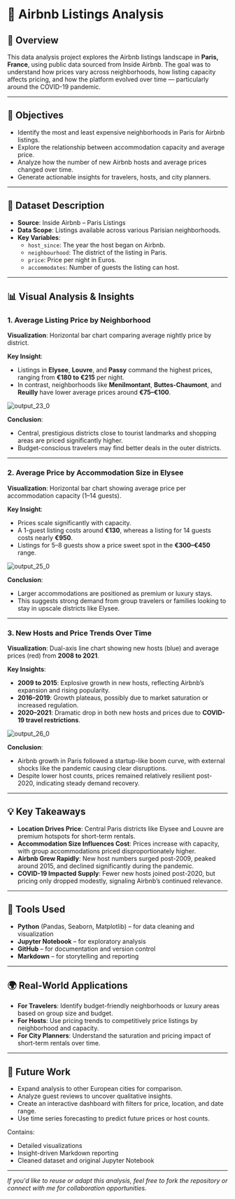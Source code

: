 # 🏡 Airbnb Listings Analysis

## 📘 Overview

This data analysis project explores the Airbnb listings landscape in **Paris, France**, using public data sourced from Inside Airbnb. The goal was to understand how prices vary across neighborhoods, how listing capacity affects pricing, and how the platform evolved over time — particularly around the COVID-19 pandemic.

---

## 🎯 Objectives

- Identify the most and least expensive neighborhoods in Paris for Airbnb listings.
- Explore the relationship between accommodation capacity and average price.
- Analyze how the number of new Airbnb hosts and average prices changed over time.
- Generate actionable insights for travelers, hosts, and city planners.

---

## 🧾 Dataset Description

- **Source**: Inside Airbnb – Paris Listings
- **Data Scope**: Listings available across various Parisian neighborhoods.
- **Key Variables**:
  - `host_since`: The year the host began on Airbnb.
  - `neighbourhood`: The district of the listing in Paris.
  - `price`: Price per night in Euros.
  - `accommodates`: Number of guests the listing can host.

---

## 📊 Visual Analysis & Insights

### 1. Average Listing Price by Neighborhood

**Visualization**: Horizontal bar chart comparing average nightly price by district.

**Key Insight**:
- Listings in **Elysee**, **Louvre**, and **Passy** command the highest prices, ranging from **€180 to €215** per night.
- In contrast, neighborhoods like **Menilmontant**, **Buttes-Chaumont**, and **Reuilly** have lower average prices around **€75–€100**.

![output_23_0](https://github.com/user-attachments/assets/f059b221-cde1-41cf-a622-ab03066257e7)

**Conclusion**:
- Central, prestigious districts close to tourist landmarks and shopping areas are priced significantly higher.
- Budget-conscious travelers may find better deals in the outer districts.
---

### 2. Average Price by Accommodation Size in Elysee

**Visualization**: Horizontal bar chart showing average price per accommodation capacity (1–14 guests).

**Key Insight**:
- Prices scale significantly with capacity.
- A 1-guest listing costs around **€130**, whereas a listing for 14 guests costs nearly **€950**.
- Listings for 5–8 guests show a price sweet spot in the **€300–€450** range.

![output_25_0](https://github.com/user-attachments/assets/d2075a88-c68b-41d6-bcfe-39e5d91113bf)

**Conclusion**:
- Larger accommodations are positioned as premium or luxury stays.
- This suggests strong demand from group travelers or families looking to stay in upscale districts like Elysee.

---

### 3. New Hosts and Price Trends Over Time

**Visualization**: Dual-axis line chart showing new hosts (blue) and average prices (red) from **2008 to 2021**.

**Key Insights**:
- **2009 to 2015**: Explosive growth in new hosts, reflecting Airbnb’s expansion and rising popularity.
- **2016–2019**: Growth plateaus, possibly due to market saturation or increased regulation.
- **2020–2021**: Dramatic drop in both new hosts and prices due to **COVID-19 travel restrictions**.

![output_26_0](https://github.com/user-attachments/assets/cd0e2079-a4ce-4bd3-a9b1-2a4ce0944b01)

**Conclusion**:
- Airbnb growth in Paris followed a startup-like boom curve, with external shocks like the pandemic causing clear disruptions.
- Despite lower host counts, prices remained relatively resilient post-2020, indicating steady demand recovery.

---

## 💡 Key Takeaways

- **Location Drives Price**: Central Paris districts like Elysee and Louvre are premium hotspots for short-term rentals.
- **Accommodation Size Influences Cost**: Prices increase with capacity, with group accommodations priced disproportionately higher.
- **Airbnb Grew Rapidly**: New host numbers surged post-2009, peaked around 2015, and declined significantly during the pandemic.
- **COVID-19 Impacted Supply**: Fewer new hosts joined post-2020, but pricing only dropped modestly, signaling Airbnb’s continued relevance.

---

## 🧰 Tools Used

- **Python** (Pandas, Seaborn, Matplotlib) – for data cleaning and visualization
- **Jupyter Notebook** – for exploratory analysis
- **GitHub** – for documentation and version control
- **Markdown** – for storytelling and reporting

---

## 🌍 Real-World Applications

- **For Travelers**: Identify budget-friendly neighborhoods or luxury areas based on group size and budget.
- **For Hosts**: Use pricing trends to competitively price listings by neighborhood and capacity.
- **For City Planners**: Understand the saturation and pricing impact of short-term rentals over time.

---

## 📌 Future Work

- Expand analysis to other European cities for comparison.
- Analyze guest reviews to uncover qualitative insights.
- Create an interactive dashboard with filters for price, location, and date range.
- Use time series forecasting to predict future prices or host counts.


Contains:
- Detailed visualizations
- Insight-driven Markdown reporting
- Cleaned dataset and original Jupyter Notebook

---

*If you'd like to reuse or adapt this analysis, feel free to fork the repository or connect with me for collaboration opportunities.*
